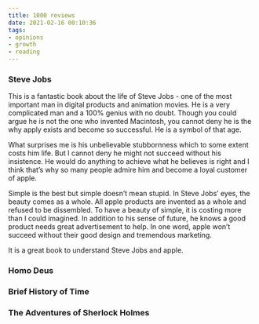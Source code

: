 ```yaml
---
title: 1000 reviews
date: 2021-02-16 00:10:36
tags: 
- opinions
- growth
- reading
---
```


### Steve Jobs

This is a fantastic book about the life of Steve Jobs - one of the most important man in digital products and animation movies. He is a very complicated man and a 100% genius with no doubt. Though you could argue he is not the one who invented Macintosh, you cannot deny he is the why apply exists and become so successful. He is a symbol of that age.

What surprises me is his unbelievable stubbornness which to some extent costs him life. But I cannot deny he might not succeed without his insistence. He would do anything to achieve what he believes is right and I think that’s why so many people admire him and become a loyal customer of apple.

Simple is the best but simple doesn’t mean stupid. In Steve Jobs’ eyes, the beauty comes as a whole. All apple products  are invented as a whole and refused to be dissembled. To have a beauty of simple, it is costing more than I could imagined. In addition to his sense of future, he knows a good product needs great advertisement to help. In one word, apple won’t succeed without their good design and tremendous marketing.

It is a great book to understand Steve Jobs and apple.

### Homo Deus

### Brief History of Time

### The Adventures of Sherlock Holmes

